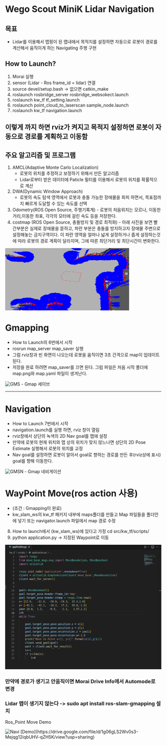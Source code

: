 # Wego Scout MiniK Lidar Navigation

## 목표
- Lidar를 이용해서 맵핑이 된 맵내에서 목적지를 설정하면 자동으로 로봇이 경로를 계산해서 움직이게 하는 Navigating 주행 구현

## How to Launch?

1. Morai 실행
2. sensor (Lidar - Ros frame_id = lidar) 연결 
3. source devel/setup.bash -> 없으면 catkin_make
4. roslaunch rosbridge_server rosbridge_websokect.launch
5. roslaunch kw_tf tf_setting.launch
6. roslaunch point_cloud_to_laserscan sample_node.launch
7. roslaunch kw_tf navigation.launch
   
이렇게 까지 하면 rviz가 켜지고 목적지 설정하면 로봇이 자동으로 경로를 계획하고 이동함
---

## 주요 알고리즘 및 프로그램
   1. AMCL(Adaptive Monte Carlo Localization)
      - 로봇의 위치를 추정하고 보정하기 위해서 만든 알고리즘
      - Lidar로부터 받은 데이터에 Paticle 필터를 이용해서 로봇의 위치를 확률적으로 계산
   2. DWA(Dynamic Window Approach)
      - 로봇의 속도 탐색 영역에서 로봇과 충돌 가능한 장애물을 회피 하면서, 목표점까지 빠르게 도달할 수 있는 속도를 선택
   4. Odometry(ROS Open Source, 주행기록계) - 로봇의 처음위치는 모르나, 이동한 거리,이동한 좌표, 각각의 모터에 걸린 속도 등을 저장한다. 
   5. costmap (ROS Open Source, 충돌방지 및 경로 최적화) - 아래 사진을 보면 빨간부분은 실제로 장애물을 뜯하고, 파란 부분은 충돌를 방지하고자 장애물 주변으로 설정해놓는 금지구역이다. 이 파란 영역을 얼마나 넓게 설정하거나 좁게 설정하는것에 따라 로봇의 경로 계획이 달라지며, 그에 따른 최단거리 및 최단시간이 변화한다.
   <img src="./image/costmap.png" title="costmap img" width="400px" height="200px" align="center">

# Gmapping 
- How to Launch의 6번에서 시작
- rosrun map_server map_saver 실행
- 그럼 rviz창과 빈 화면이 나오는데 로봇을 움직이면 3초 간격으로 map이 업데이트 된다.
- 저장을 완료 하려면 map_saver를 끄면 된다. 그럼 파일은 처음 시작 폴더에 map.png와 map.yaml 파일이 생겨난다.
<img src="./image/gmapping.gif" title="Gmapping Start" alt="GMS">
- Gmap 세이브

---
# Navigation
- How to Launch 7번에서 시작
- navigation.launch를 실행 하면, rviz 창이 열림
- rviz창에서 상단의 녹색의 2D Nav goal를 맵에 설정
- 만약에 로봇의 현재 위치와 맵 상의 위치가 맞지 않느나면 상단의 2D Pose Estimate 실행해서 로봇의 위치를 교정
- Nav goal를 설정하면 로봇이 알아서 goal로 향하는 경로를 만든 후(rviz상에 표시) goal를 향해 이동한다.
<img src="./image/gmapping_navi.gif" title="Gmapping Navi Start" alt="GMSN">
- Gmap 네비게이션

# WayPoint Move(ros action 사용)
- (조건 : Gmapping이 완료)
- kw_slam_ws의 kw_tf 패키지 내부에 maps폴더를 만들고 Map 파일들을 폴더안에 넣기 또는 navigator.launch 파일에서 map 경로 수정
8. How to launch에서 (kw_slam_ws)에 있다고 가정 cd src/kw_tf/scripts/
9. python application.py -> 지정된 Waypoint로 이동
<img src="./image/application.png" width="600px" height="400px" title="Application Code Img" alt="Code">

### 만약에 경로가 생기고 안움직이면 Morai Drive Info에서 Automode로 변경
### Lidar 맵이 생기지 않는다 -> sudo apt install ros-slam-gmapping 설치
Ros_Point Move Demo

<img src="./image/point_navigator.gif" title="point_navi" alt="Navi">
[Demo](https://drive.google.com/file/d/1g06gLS2Wv0s3-Mejqg12iqbUHV-qZH5K/view?usp=sharing)
